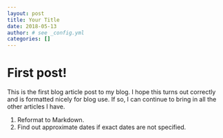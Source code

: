 ```yaml
---
layout: post
title: Your Title
date: 2018-05-13
author: # see _config.yml
categories: []
---
```


# First post!

This is the first blog article post to my blog.  I hope this turns out 
correctly and is formatted nicely for blog use.  If so, I can continue 
to bring in all the other articles I have.

1. Reformat to Markdown.
2. Find out approximate dates if exact dates are not specified.
